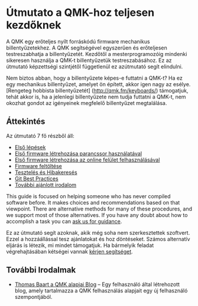 # Útmutato a  QMK-hoz teljesen kezdőknek

A QMK egy erőteljes nyílt forráskódú firmware mechanikus billentyűzetekhez. A QMK segítségével egyszerűen és erőteljesen testreszabhatja a billentyűzetét. Kezdőtől a mesterprogramozóig mindenki sikeresen használja a QMK-t billentyűzetük testreszabásához. Ez az útmutató képzettségi szintjétől függetlenül ez azútmutató segít elindulni.

Nem biztos abban, hogy a billentyűzete képes-e futtatni a QMK-t? Ha ez egy mechanikus billentyűzet, amelyet ön épített, akkor igen nagy az esélye. [Rengeteg hobbista billentyűzetét] (http://qmk.fm/keyboards/) támogatjuk, tehát akkor is, ha a jelenlegi billentyűzete nem tudja futtatni a QMK-t, nem okozhat gondot az igényeinek megfelelő billentyűzet megtalálása.

## Áttekintés

Az útmutató 7 fő részből áll:

* [Első lépések](newbs_getting_started.md)
* [Első firmware létrehozása parancssor használatával](newbs_building_firmware.md)
* [Első firmware létrehozása az online felület felhasználásával](newbs_building_firmware_configurator.md)
* [Firmware feltöltése](newbs_flashing.md)
* [Tesztelés és Hibakeresés](newbs_testing_debugging.md)
* [Git Best Practices](newbs_best_practices.md)
* [További ajánlott irodalom](newbs_learn_more_resources.md)

This guide is focused on helping someone who has never compiled software before. It makes choices and recommendations based on that viewpoint. There are alternative methods for many of these procedures, and we support most of those alternatives. If you have any doubt about how to accomplish a task you can [ask us for guidance](getting_started_getting_help.md).

Ez az útmutató segít azoknak, akik még soha nem szerkesztettek szoftvert. Ezzel a hozzáállással tesz ajánlatokat és hoz döntéseket. Számos alternatív eljárás is létezik, mi mindet támogatjuk. Ha bármelyik feladat végrehajtásában kétségei vannak [kérjen segítséget](getting_started_getting_help.md).

## További Irodalmak

* [Thomas Baart a QMK alapjai Blog](https://thomasbaart.nl/category/mechanical-keyboards/firmware/qmk/qmk-basics/) – Egy felhasználó által létrehozott blog, amely tartalmazza a QMK felhasználás alapjait egy új felhasználó szempontjából.
